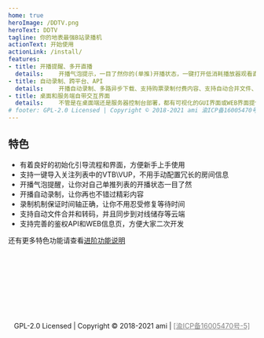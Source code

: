 ```yaml
---
home: true
heroImage: /DDTV.png
heroText: DDTV
tagline: 你的地表最强B站录播机
actionText: 开始使用
actionLink: /install/
features:
- title: 开播提醒、多开直播
  details: 　　开播气泡提示，一目了然你的(单推)开播状态，一键打开低消耗播放器观看直播；全功能支持一键导入阿B关注V列表低消耗、多窗口随意排列、每路单独调整音量
- title: 自动录制、跨平台、API
  details: 　　开播自动录制、多路异步下载、支持购票录制付费内容、支持自动合并文件、自动修复时间轴、自动转码、自动封装；支持Windows、MacOS、linux跨平台部署，有着完善的API接口可供二次开发
- title: 桌面和服务端自带交互界面
  details: 　　不管是在桌面端还是服务器控制台部署，都有可视化的GUI界面或WEB界面提供友好的信息交互界面
# footer: GPL-2.0 Licensed | Copyright © 2018-2021 ami 渝ICP备16005470号-5
---
```


特色
---
* 有着良好的初始化引导流程和界面，方便新手上手使用
* 支持一键导入关注列表中的VTB\VUP，不用手动配置冗长的房间信息
* 开播气泡提醒，让你对自己单推列表的开播状态一目了然
* 开播自动录制，让你再也不错过精彩内容
* 录制机制保证时间轴正确，让你不用忍受修复等待时间
* 支持自动文件合并和转码，并且同步到对线储存等云端
* 支持完善的鉴权API和WEB信息页，方便大家二次开发

还有更多特色功能请查看[进阶功能说明](AdvancedFeatures)
  
　    
 　     
  　      
---
<br/>  
  
<center>GPL-2.0 Licensed | Copyright © 2018-2021 ami  | <a href="http://www.beian.gov.cn/" style="color:Gray">[渝ICP备16005470号-5]</a></center>  
  
